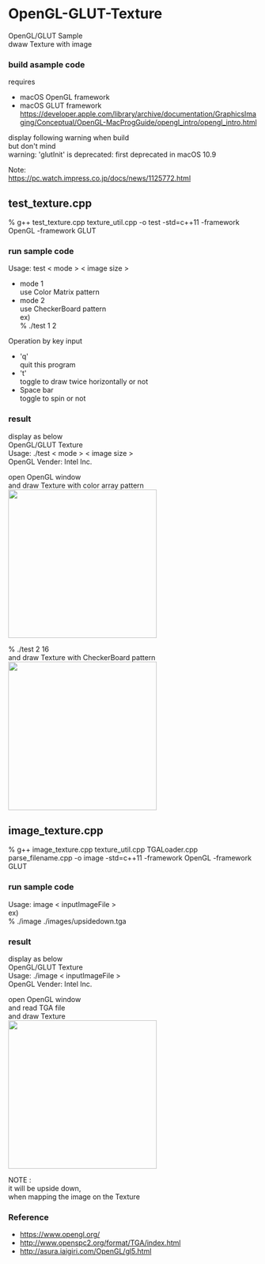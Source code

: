 OpenGL-GLUT-Texture
===============

OpenGL/GLUT Sample <br/>
dwaw Texture with image <br/>

### build asample code 
requires  <br/>
- macOS  OpenGL framework <br/>
- macOS  GLUT framework <br/>
https://developer.apple.com/library/archive/documentation/GraphicsImaging/Conceptual/OpenGL-MacProgGuide/opengl_intro/opengl_intro.html <br/>

display following warning when build <br/>
but don't mind <br/>
warning: 'glutInit' is deprecated: first deprecated in macOS 10.9

Note: <br/>
https://pc.watch.impress.co.jp/docs/news/1125772.html

## test_texture.cpp <br/>
  % g++ test_texture.cpp texture_util.cpp -o test -std=c++11 -framework OpenGL -framework GLUT 

### run sample code
Usage: test \< mode \> \< image size \> <br/>
- mode 1 <br/>
use Color Matrix pattern <br/>
- mode 2 <br/>
use CheckerBoard pattern <br/>
ex)   <br/>
% ./test 1 2 <br/>

Operation by key input <br/>
- 'q' <br/>
quit this program <br/>
- 't' <br/>
toggle to draw twice horizontally or not <br/>
- Space bar <br/>
toggle to spin or not <br/>

### result 
display as below <br/>
OpenGL/GLUT Texture <br/>
Usage: ./test \< mode \> \< image size \> <br/> 
OpenGL Vender: Intel Inc. <br/>

open OpenGL window <br/>
and draw  Texture with color array pattern <br/>
<image src="https://raw.githubusercontent.com/ohwada/MAC_cpp_Samples/master/OpenGL-GLUT-Texture/result/screenshot_test_1_2.png" width="300" /><br/>

% ./test 2 16 <br/>
and draw  Texture with CheckerBoard pattern <br/>
<image src="https://raw.githubusercontent.com/ohwada/MAC_cpp_Samples/master/OpenGL-GLUT-Texture/result/screenshot_test_2_16.png" width="300" /><br/>


## image_texture.cpp <br/>
  % g++ image_texture.cpp texture_util.cpp TGALoader.cpp parse_filename.cpp -o image -std=c++11 -framework OpenGL -framework GLUT 

### run sample code
Usage: image \< inputImageFile \> <br/>
ex) <br/>
 % ./image ./images/upsidedown.tga

### result 
display as below <br/>
OpenGL/GLUT Texture <br/>
Usage: ./image \< inputImageFile \> <br/> 
OpenGL Vender: Intel Inc. <br/>


open OpenGL window <br/>
and read TGA file <br/>
and draw  Texture <br/>
<image src="https://raw.githubusercontent.com/ohwada/MAC_cpp_Samples/master/OpenGL-GLUT-Texture/result/screenshot_upsidedown.png" width="300" /><br/>

NOTE : <br/>
it will be upside down,  <br/>
when mapping the image on the Texture <br/>


### Reference <br/>
- https://www.opengl.org/
- http://www.openspc2.org/format/TGA/index.html
- http://asura.iaigiri.com/OpenGL/gl5.html

